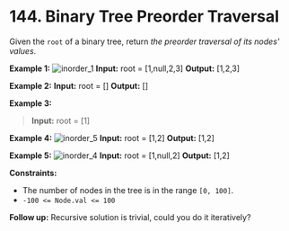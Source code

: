 # 144. Binary Tree Preorder Traversal

Given the `root` of a binary tree, return _the preorder traversal of its nodes' values_.

**Example 1:**
![inorder_1](https://assets.leetcode.com/uploads/2020/09/15/inorder_1.jpg)
**Input:** root = [1,null,2,3]
**Output:** [1,2,3]

**Example 2:**
**Input:** root = []
**Output:** []


**Example 3:**
>**Input:** root = [1]

**Example 4:**
![inorder_5](https://assets.leetcode.com/uploads/2020/09/15/inorder_5.jpg)
**Input:** root = [1,2]
**Output:** [1,2]

**Example 5:**
![inorder_4](https://assets.leetcode.com/uploads/2020/09/15/inorder_4.jpg)
**Input:** root = [1,null,2]
**Output:** [1,2]

**Constraints:**
*   The number of nodes in the tree is in the range `[0, 100]`.
*   `-100 <= Node.val <= 100`

**Follow up:** Recursive solution is trivial, could you do it iteratively?